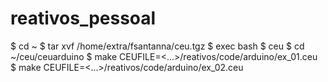 # reativos_pessoal

$ cd ~
$ tar xvf /home/extra/fsantanna/ceu.tgz
$ exec bash
$ ceu
$ cd ~/ceu/ceuarduino
$ make CEUFILE=<...>/reativos/code/arduino/ex_01.ceu
$ make CEUFILE=<...>/reativos/code/arduino/ex_02.ceu
